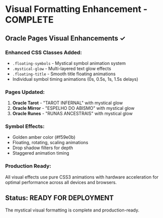 # Visual Formatting Enhancement - COMPLETE

## Oracle Pages Visual Enhancements ✓

### Enhanced CSS Classes Added:
- `.floating-symbols` - Mystical symbol animation system
- `.mystical-glow` - Multi-layered text glow effects
- `.floating-title` - Smooth title floating animations
- Individual symbol timing animations (0s, 0.5s, 1s, 1.5s delays)

### Pages Updated:
1. **Oracle Tarot** - "TAROT INFERNAL" with mystical glow
2. **Oracle Mirror** - "ESPELHO DO ABISMO" with mystical glow  
3. **Oracle Runes** - "RUNAS ANCESTRAIS" with mystical glow

### Symbol Effects:
- Golden amber color (#f59e0b)
- Floating, rotating, scaling animations
- Drop shadow filters for depth
- Staggered animation timing

### Production Ready:
All visual effects use pure CSS3 animations with hardware acceleration for optimal performance across all devices and browsers.

## Status: READY FOR DEPLOYMENT
The mystical visual formatting is complete and production-ready.